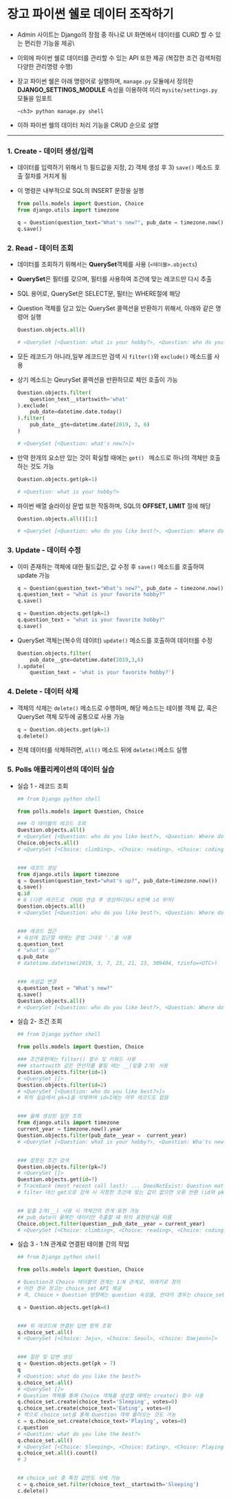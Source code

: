 # 장고 파이썬 쉘로 데이터 조작하기

- Admin 사이트는 Django의 장점 중 하나로 UI 화면에서 데이터를 CURD 할 수 있는 편리한 기능을 제공\

- 이외에 파이썬 쉘로 데이터를 관리할 수 있는 API 또한 제공 (복잡한 조건 검색처럼 다양한 관리명령 수행)

- 장고 파이썬 쉘은 아래 명령어로 실행하며, `manage.py` 모듈에서 정의한 **DJANGO_SETTINGS_MODULE** 속성을 이용하여 미리 `mysite/settings.py` 모듈을 임포트

  ```shell
  ~ch3> python manage.py shell
  ```

- 이하 파이썬 쉘의 데이터 처리 기능을 CRUD 순으로 설명

___

### 1. Create - 데이터 생성/입력

- 데이터를 입력하기 위해서 1) 필드값을 지정, 2) 객체 생성 후 3) `save()` 메소드 호출 절차를 거치게 됨

- 이 명령은 내부적으로 SQL의 INSERT 문장을 실행

  ```python
  from polls.models import Question, Choice
  from django.utils import timezone
  
  q = Question(question_text="What's new?", pub_date = timezone.now())
  q.save()
  ```



### 2. Read - 데이터 조회

- 데이터를 조회하기 위해서는 **QuerySet**객체를 사용 (`<테이블>.objects`)

- **QuerySet**은 필터를 갖으며, 필터를 사용하여 조건에 맞는 레코드만 다시 추출

- SQL 용어로, QuerySet은 SELECT문, 필터는 WHERE절에 해당

- Question 객체를 담고 있는 QuerySet 콜렉션을 반환하기 위해서, 아래와 같은 명령어 실행

  ```python
  Question.objects.all()
  
  # <QuerySet [<Question: what is your hobby?>, <Question: who do you like best?>, <Question: Where do you live?>, <Question: what's new?>]>
  ```

- 모든 레코드가 아니라,일부 레코드만 검색 시 `filter()`와 `exclude()` 메소드를 사용

- 상기 메소드는 QeurySet 콜렉션을 반환하므로 체인 호출이 가능

  ```python
  Question.objects.filter(
      question_text__startswith='what'
  ).exclude(
      pub_date=datetime.date.today()
  ).filter(
      pub_date__gte=datetime.date(2019, 3, 6)
  )
  
  # <QuerySet [<Question: what's new?>]>
  ```

- 만약 한개의 요소만 있는 것이 확실할 때에는 `get() ` 메소드로 하나의 객체만 호출하는 것도 가능

  ```python
  Question.objects.get(pk=1)
  
  # <Question: what is your hobby?>
  ```

- 파이썬 배열 슬라이싱 문법 또한 작동하며, SQL의 **OFFSET, LIMIT** 절에 해당

  ```python
  Question.objects.all()[1:]
  
  # <QuerySet [<Question: who do you like best?>, <Question: Where do you live?>, <Question: what's new?>]>
  ```

  

### 3. Update - 데이터 수정

- 이미 존재하는 객체에 대한 필드값은, 값 수정 후 `save()` 메소드를 호출하여 update 가능

  ```python
  q = Question(question_text="What's new?", pub_date = timezone.now())
  q.question_text = "what is your favorite hobby?"
  q.save()
  
  q = Question.objects.get(pk=1)
  q.question_text = "what is your favorite hobby?"
  q.save()
  ```

- QuerySet 객체는(복수의 데이터) `update()` 메소드를 호출하여 데이터를 수정

  ```python
  Question.objects.filter(
      pub_date__gte=datetime.date(2019,3,6)
  ).update(
      question_text = 'what is your favorite hobby?')
  ```

  

### 4. Delete - 데이터 삭제

- 객체의 삭제는 `delete()` 메소드로 수행하며, 해당 메소드는 테이블 객체 값, 혹은 QuerySet 객체 모두에 공통으로 사용 가능

  ```python
  q = Question.objects.get(pk=1)
  q.delete()
  ```

- 전체 데이터를 삭제하려면, `all()` 메소드 뒤에 `delete()`메소드 실행



### 5. Polls 애플리케이션의 데이터 실습

- 실습 1 - 레코드 조회

  ```python
  ## from Django python shell
  
  from polls.models import Question, Choice
  
  ### 각 테이블의 레코드 조회
  Question.objects.all()
  # <QuerySet [<Question: who do you like best?>, <Question: Where do you live?>, <Question: what is your hobby?>]>
  Choice.objects.all()
  # <QuerySet [<Choice: climbing>, <Choice: reading>, <Choice: coding>, <Choice: Jeju>, <Choice: Seoul>, <Choice: Daejeon>]>
  
  
  ### 레코드 생성
  from django.utils import timezone
  q = Question(question_text="what's up?", pub_date=timezone.now())
  q.save()
  q.id
  # 6 (다른 레코드로  CRUD 연습 후 생성하다보니 6번째 id 부여)
  Question.objects.all()
  # <QuerySet [<Question: who do you like best?>, <Question: Where do you live?>, <Question: what is your hobby?>, <Question: what's up?>]>
  
  
  ### 레코드 접근
  # 속성에 접근할 때에는 문법 그대로 '.'을 사용
  q.question_text
  # "what's up?"
  q.pub_date
  # datetime.datetime(2019, 3, 7, 23, 21, 23, 309404, tzinfo=<UTC>)
  
  
  ### 속성값 변경
  q.question_text = "What's new?"
  q.save()
  Question.objects.all()
  # <QuerySet [<Question: who do you like best?>, <Question: Where do you live?>, <Question: what is your hobby?>, <Question: What's new?>]>
  ```

- 실습 2- 조건 조회

  ```python
  ## from Django python shell
  
  from polls.models import Question, Choice
  
  ### 조건표현에는 filter() 함수 및 키워드 사용
  ### startswith 같은 연산자를 붙일 때는 __(밑줄 2개) 사용
  Question.objects.filter(id=1)
  # <QuerySet []>
  Question.objects.filter(id=2)
  # <QuerySet [<Question: who do you like best?>]>
  # 위의 실습에서 pk=1을 삭제하여 id=1에는 아무 레코드도 없음
  
  
  ### 올해 생성된 질문 조회
  from django.utils import timezone
  current_year = timezone.now().year
  Question.objects.filter(pub_date__year =  current_year)
  # <QuerySet [<Question: what is your hobby?>, <Question: Wha'ts new?>]>
  
  
  ### 잘못된 조건 검색
  Question.objects.filter(pk=7)
  # <QuerySet []>
  Question.objects.get(id=7)
  # Traceback (most recent call last): ... DoesNotExist: Question matching query does not exist.
  # filter 대신 get으로 검색 시 지정한 조건에 맞는 값이 없으면 오류 반환 (id와 pk는 동일)
  
  
  ## 밑줄 2개(__) 사용 시 객체간의 관계 표현 가능
  ## pub_date이 올해인 데이터만 추출할 떄 위의 표현방식을 따름
  Choice.object.filter(question__pub_date__year = current_year)
  # <QuerySet [<Choice: climbing>, <Choice: reading>, <Choice: coding>]
  ```

- 실습 3 - 1:N 관계로 연결된 테이블 간의 작업

  ```python
  ## from Django python shell
  
  from polls.models import Question, Choice
  
  # Question과 Choice 테이블의 관계는 1:N 관계로, 외래키로 정의
  # 이런 경우 장고는 choice_set API 제공
  # 즉, Choice > Question 방향에는 question 속성을, 반대의 경우는 choice_set 속성을 사용
  
  q = Question.objects.get(pk=6) 
  
  
  ### 위 레코드에 연결된 답변 항목 조회
  q.choice_set.all()
  # <QuerySet [<Choice: Jeju>, <Choice: Seoul>, <Choice: Daejeon>]>
  
  
  ### 질문 및 답변 생성
  q = Question.objects.get(pk = 7)
  q
  # <Question: what do you like the best?>
  q.choice_set.all()
  # <QuerySet []>
  # Question 객체를 통해 Choice 객체를 생성할 때에는 create() 함수 사용
  q.choice_set.create(choice_text='Sleeping', votes=0)
  q.choice_set.create(choice_text='Eating', votes=0)
  # 역으로 choice_set을 통해 Question 객체 불러오는 것도 가능
  c = q.choice_set.create(choice_text='Playing', votes=0)
  c.question
  # <Question: what do you like the best?>
  q.choice_set.all()
  # <QuerySet [<Choice: Sleeping>, <Choice: Eating>, <Choice: Playing>]>
  q.choice_set.all().count()
  # 3
  
  
  ## choice_set 중 특정 값만도 삭제 가능
  c = q.choice_set.filter(choice_text__startswith='Sleeping')
  c.delete()
  ```

  